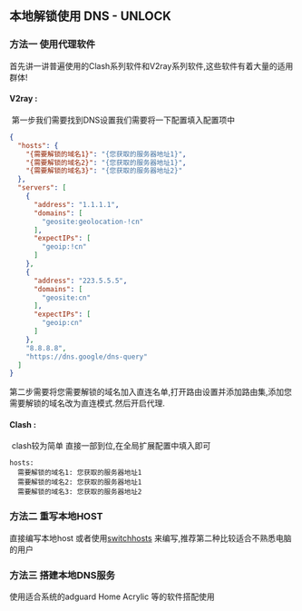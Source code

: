 ## 本地解锁使用 DNS - UNLOCK

### 方法一  使用代理软件

​	首先讲一讲普遍使用的Clash系列软件和V2ray系列软件,这些软件有着大量的适用群体!

#### V2ray :

​	第一步我们需要找到DNS设置我们需要将一下配置填入配置项中

```json
{
  "hosts": {
    "{需要解锁的域名1}": "{您获取的服务器地址1}",
    "{需要解锁的域名2}": "{您获取的服务器地址1}",
    "{需要解锁的域名3}": "{您获取的服务器地址2}"
  },
  "servers": [
    {
      "address": "1.1.1.1",
      "domains": [
        "geosite:geolocation-!cn"
      ],
      "expectIPs": [
        "geoip:!cn"
      ]
    },
    {
      "address": "223.5.5.5",
      "domains": [
        "geosite:cn"
      ],
      "expectIPs": [
        "geoip:cn"
      ]
    },
    "8.8.8.8",
    "https://dns.google/dns-query"
  ]
}
```

​	第二步需要将您需要解锁的域名加入直连名单,打开路由设置并添加路由集,添加您需要解锁的域名改为直连模式.然后开启代理.

#### Clash :

​	clash较为简单 直接一部到位,在全局扩展配置中填入即可

```
hosts:
  需要解锁的域名1: 您获取的服务器地址1
  需要解锁的域名2: 您获取的服务器地址1
  需要解锁的域名3: 您获取的服务器地址2
```

### 方法二  重写本地HOST 
直接编写本地host 或者使用[switchhosts](https://switchhosts.vercel.app/zh) 来编写,推荐第二种比较适合不熟悉电脑的用户

### 方法三  搭建本地DNS服务
使用适合系统的adguard Home Acrylic 等的软件搭配使用


